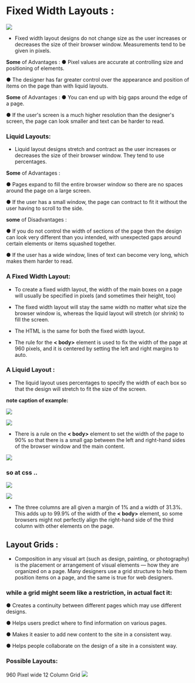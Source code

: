 # Fixed Width Layouts :

![](https://bs-uploads.toptal.io/blackfish-uploads/uploaded_file/file/197751/image-1583189914017-454f3b1dafc1fe0b0f3b35ec33aecf39.png)

+ Fixed width layout designs do not change size as the user increases
or decreases the size of their browser window. Measurements tend
to be given in pixels.

**Some** of Advantages :
● Pixel values are accurate at controlling size and
positioning of elements.

● The designer has far greater control over the appearance and position of items on the page than with liquid layouts.

**Some** of Advantages :
● You can end up with big gaps around the edge of a page.

● If the user's screen is a much higher resolution than the
designer's screen, the page can look smaller and text can
be harder to read.


### Liquid Layouts:

+ Liquid layout designs stretch and contract as the user increases
or decreases the size of their browser
window. They tend to use percentages.

**Some** of Advantages :

● Pages expand to fill the entire browser window so there are
no spaces around the page on a large screen.

● If the user has a small window, the page can contract to fit it without the user having to scroll to the side.

**some** of Disadvantages :

● If you do not control the width of sections of the page
then the design can look very different than you intended,
with unexpected gaps around certain elements or items
squashed together.

● If the user has a wide window, lines of text can
become very long, which makes them harder to read.





### A Fixed Width Layout:


+ To create a fixed width layout, the width of the main boxes on
a page will usually be specified in pixels (and sometimes their
height, too)


+ The fixed width layout will stay the same width no matter what
size the browser window is, whereas the liquid layout will
stretch (or shrink) to fill the screen.


+ The HTML is the same for both the fixed width layout.


+ The rule for the **< body>** element is used to fix the width of the
page at 960 pixels, and it is centered by setting the left and
right margins to auto. 

### A Liquid Layout :

+ The liquid layout uses percentages to specify the width
of each box so that the design will stretch to fit the size of the
screen.

**note caption of example:**

![](sha1.png)

![](sha2.png)


+ There is a rule on the **< body>** element to set the width of the
page to 90% so that there is a small gap between the left and
right-hand sides of the browser window and the main content.

![](sha3.png)

### so at css ..
![](sha4.png)

![](sha5.png)

+ The three columns are all given a margin of 1% and a width of
31.3%. This adds up to 99.9% of the width of the **< body>**
element, so some browsers might not perfectly align the right-hand side of the third column with other elements on the page. 



## Layout Grids :

+ Composition in any visual art (such as design, painting, or photography)
is the placement or arrangement of visual elements — how they are
organized on a page. Many designers use a grid structure to help them
position items on a page, and the same is true for web designers.


### while a grid might seem like a restriction, in actual fact it:

● Creates a continuity between different pages which may
use different designs.

● Helps users predict where to find information on various
pages.

● Makes it easier to add new content to the site in a
consistent way.

● Helps people collaborate on the design of a site in a
consistent way.



### Possible Layouts:
960 Pixel wide
12 Column Grid
![](sha06.png)

